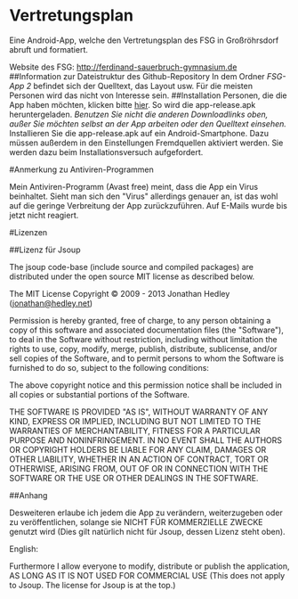 ﻿# Vertretungsplan
Eine Android-App, welche den Vertretungsplan des FSG in Großröhrsdorf abruft und formatiert.

Website des FSG: http://ferdinand-sauerbruch-gymnasium.de
##Information zur Dateistruktur des Github-Repository
In dem Ordner *FSG-App 2* befindet sich der Quelltext, das Layout usw. Für die meisten Personen wird das nicht von Interesse sein.
##Installation
Personen, die die App haben möchten, klicken bitte [hier](https://github.com/VBMCBoy/Vertretungsplan/releases/). So wird die app-release.apk heruntergeladen. *Benutzen Sie nicht die anderen Downloadlinks oben, außer Sie möchten selbst an der App arbeiten oder den Quelltext einsehen.* Installieren Sie die app-release.apk auf ein Android-Smartphone.
Dazu müssen außerdem in den Einstellungen Fremdquellen aktiviert werden. Sie werden dazu beim Installationsversuch aufgefordert.

#Anmerkung zu Antiviren-Programmen

Mein Antiviren-Programm (Avast free) meint, dass die App ein Virus beinhaltet. Sieht man sich den "Virus" allerdings genauer an, ist das wohl auf die geringe Verbreitung der App zurückzuführen. Auf E-Mails wurde bis jetzt nicht reagiert.

#Lizenzen

##Lizenz für Jsoup

The jsoup code-base (include source and compiled packages) are distributed under the open source MIT license as described below.

The MIT License
Copyright © 2009 - 2013 Jonathan Hedley (jonathan@hedley.net)

Permission is hereby granted, free of charge, to any person obtaining a copy of this
software and associated documentation files (the "Software"), to deal in the Software
without restriction, including without limitation the rights to use, copy, modify, merge,
publish, distribute, sublicense, and/or sell copies of the Software, and to permit
persons to whom the Software is furnished to do so, subject to the following
conditions:

The above copyright notice and this permission notice shall be included in all copies
or substantial portions of the Software.

THE SOFTWARE IS PROVIDED "AS IS", WITHOUT WARRANTY OF ANY KIND,
EXPRESS OR IMPLIED, INCLUDING BUT NOT LIMITED TO THE WARRANTIES
OF MERCHANTABILITY, FITNESS FOR A PARTICULAR PURPOSE AND
NONINFRINGEMENT. IN NO EVENT SHALL THE AUTHORS OR COPYRIGHT
HOLDERS BE LIABLE FOR ANY CLAIM, DAMAGES OR OTHER LIABILITY,
WHETHER IN AN ACTION OF CONTRACT, TORT OR OTHERWISE, ARISING
FROM, OUT OF OR IN CONNECTION WITH THE SOFTWARE OR THE USE
OR OTHER DEALINGS IN THE SOFTWARE.

##Anhang

Desweiteren erlaube ich jedem die App zu verändern, weiterzugeben oder zu veröffentlichen, solange
sie NICHT FÜR KOMMERZIELLE ZWECKE genutzt wird (Dies gilt natürlich nicht für Jsoup, dessen Lizenz steht oben).

English:

Furthermore I allow everyone to modify, distribute or publish the application, AS LONG AS IT IS NOT USED
FOR COMMERCIAL USE (This does not apply to Jsoup. The license for Jsoup is at the top.)
